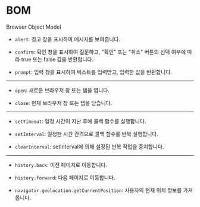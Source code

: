 # BOM

Browser Object Model

- `alert`: 경고 창을 표시하여 메시지를 보여줍니다.

- `confirm`: 확인 창을 표시하여 질문하고, "확인" 또는 "취소" 버튼의 선택 여부에 따라 true 또는 false 값을 반환합니다.

- `prompt`: 입력 창을 표시하여 텍스트를 입력받고, 입력한 값을 반환합니다.

---

- `open`: 새로운 브라우저 창 또는 탭을 엽니다.

- `close`: 현재 브라우저 창 또는 탭을 닫습니다.

---

- `setTimeout`: 일정 시간이 지난 후에 콜백 함수를 실행합니다.

- `setInterval`: 일정한 시간 간격으로 콜백 함수를 반복 실행합니다.

- `clearInterval`: setInterval에 의해 설정된 반복 작업을 중지합니다.

---

- `history.back`: 이전 페이지로 이동합니다.

- `history.forward`: 다음 페이지로 이동합니다.

- `navigator.geolocation.getCurrentPosition`: 사용자의 현재 위치 정보를 가져옵니다.
